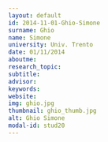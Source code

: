 ```yaml
---
layout: default 
id: 2014-11-01-Ghio-Simone
surname: Ghio
name: Simone
university: Univ. Trento
date: 01/11/2014
aboutme: 
research_topic: 
subtitle: 
advisor: 
keywords: 
website: 
img: ghio.jpg
thumbnail: ghio_thumb.jpg
alt: Ghio Simone
modal-id: stud20
---
```

